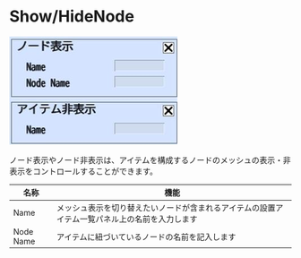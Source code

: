 # Show/HideNode

![ShowHideNode](img/ShowHideNode.jpg)

ノード表示やノード非表示は、アイテムを構成するノードのメッシュの表示・非表示をコントロールすることができます。

| 名称 | 機能 |
| ---- | ---- |
| Name | メッシュ表示を切り替えたいノードが含まれるアイテムの設置アイテム一覧パネル上の名前を入力します |
| Node Name | アイテムに紐づいているノードの名前を記入します |
